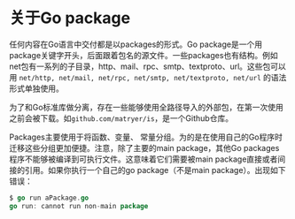 # 关于Go package

任何内容在Go语言中交付都是以packages的形式。Go package是一个用package关键字开头，后面跟着包名的源文件。一些packages也有结构。例如net包有一系列的子目录，http、mail、rpc、smtp、textproto、url。这些包可以用 `net/http, net/mail, net/rpc, net/smtp, net/textproto, net/url` 的语法形式单独使用。

为了和Go标准库做分离，存在一些能够使用全路径导入的外部包，在第一次使用之前会被下载。如`github.com/matryer/is`，是一个Github仓库。

Packages主要使用于将函数、变量、 常量分组。为的是在使用自己的Go程序时迁移这些分组更加便捷。注意，除了主要的main package，其他Go packages 程序不能够被编译到可执行文件。这意味着它们需要被main package直接或者间接的引用。如果你执行一个自己的go package（不是main package）。出现如下错误：

```go
$ go run aPackage.go
go run: cannot run non-main package
```